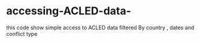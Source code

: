 # accessing-ACLED-data-

this code show simple access to ACLED data 
filtered By country , dates and conflict type
